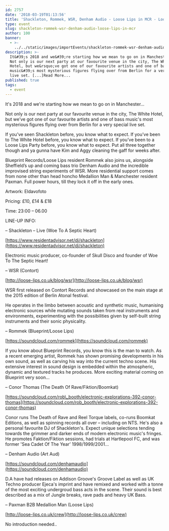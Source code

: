 ```yaml
---
id: 2757
date: '2018-03-19T01:13:56'
title: 'Shackleton, Rommek, WSR, Denham Audio - Loose Lips in MCR - Loose Lips'
type: event
slug: shackleton-rommek-wsr-denham-audio-loose-lips-in-mcr
author: 100
banner:
  - >-
    ../../static/images/importEvents/shackleton-rommek-wsr-denham-audio-loose-lips-in-mcr/image2757.jpeg
description: >-
  It&#39;s 2018 and we&#39;re starting how we mean to go on in Manchester&#8230;
  Not only is our next party at our favourite venue in the city, The White
  Hotel, but we&rsquo;ve got one of our favourite artists and one of bass
  music&#39;s most mysterious figures flying over from Berlin for a very special
  live set. [...]Read More...
published: true
tags:
  - event
---
```

It's 2018 and we're starting how we mean to go on in Manchester…

Not only is our next party at our favourite venue in the city, The White Hotel, but we’ve got one of our favourite artists and one of bass music's most mysterious figures flying over from Berlin for a very special live set.

If you’ve seen Shackleton before, you know what to expect. If you’ve been to The White Hotel before, you know what to expect. If you’ve been to a Loose Lips Party before, you know what to expect. Put all three together though and ya gunna have Kim and Aggy cleaning the gaff for weeks after.

Blueprint Records/Loose Lips resident Rommek also joins us, alongside Sheffield’s up and coming bass trio Denham Audio and the incredible improvised string experiments of WSR. More residential support comes from none other than head honcho Medallion Man & Manchester resident Paxman. Full power hours, till they lock it off in the early ones. 

  

Artwork: Eldavofoto

  

Pricing: £10, £14 & £18

Time: 23:00 – 06.00 

  

LINE-UP INFO:

  

– Shackleton – Live (Woe To A Septic Heart)

[https://www.residentadvisor.net/dj/shackleton](https://www.residentadvisor.net/dj/shackleton)

Electronic music producer, co-founder of Skull Disco and founder of Woe To The Septic Heart!

  

– WSR (Contort)

[http://loose-lips.co.uk/blog/wsr](http://loose-lips.co.uk/blog/wsr)

WSR first released on Contort Records and showcased on the main stage at the 2015 edition of Berlin Atonal festival.

He oper­ates in the limbo between acoustic and syn­thetic music, human­is­ing elec­tronic sources while mutat­ing sounds taken from real instru­ments and envi­ron­ments, experimenting with the possi­bil­i­ties given by self-built string instru­ments and their sonic phys­i­cal­ity.

  

– Rommek (Blueprint/Loose Lips) 

[https://soundcloud.com/rommek](https://soundcloud.com/rommek)

If you know about Blueprint Records, you know this is the man to watch. As a recent emerging artist, Rommek has shown promising developments in his own sound, as well as carving his way into the current techno scene. His extensive interest in sound design is embedded within the atmospheric, dynamic and textured tracks he produces. More exciting material coming on Blueprint very soon…

  

– Conor Thomas (The Death Of Rave/Fiktion/Boomkat) 

[https://soundcloud.com/rob\_booth/electronic-explorations-392-conor-thomas](https://soundcloud.com/rob_booth/electronic-explorations-392-conor-thomas)

Conor runs The Death of Rave and Reel Torque labels, co-runs Boomkat Editions, as well as spinning records all over – including on NTS. He's also a personal favourite DJ of Shackleton's. Expect unique selections tending towards the grimmer and darker ends of modern electronic music's fringes. He promotes Faktion/Fiktion sessions, had trials at Hartlepool FC, and was former 'Sea Cadet Of The Year’ 1998/1999/2001…

  

– Denham Audio (Art Aud)

[https://soundcloud.com/denhamaudio](https://soundcloud.com/denhamaudio)

D.A have had releases on Addison Groove's Groove Label as well as UK Techno producer Ejeca's imprint and have remixed and worked with a tonne of the most exciting undergroud bass acts in the scene. Their sound is best described as a mix of Jungle breaks, rave pads and heavy UK Bass.

  

– Paxman B2B Medallion Man (Loose Lips)

[http://loose-lips.co.uk/crew](http://loose-lips.co.uk/crew)

No introduction needed..